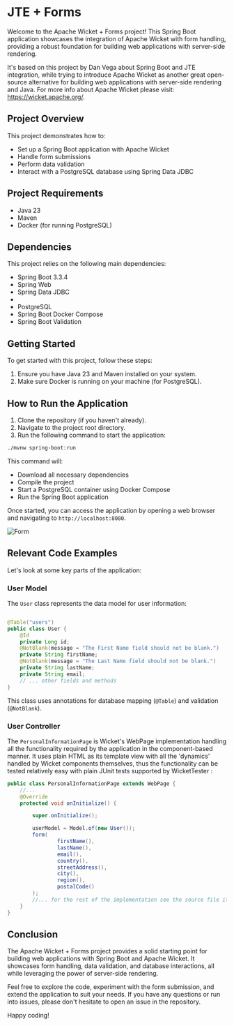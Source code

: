 # JTE + Forms

Welcome to the Apache Wicket + Forms project!
This Spring Boot application showcases the integration of Apache Wicket with form handling, providing a robust
foundation for building web applications with server-side rendering.

It's based on this project by Dan Vega about Spring Boot and JTE integration, while trying to introduce Apache Wicket
as another great open-source alternative for building web applications with server-side rendering and Java.
For more info about Apache Wicket please visit: https://wicket.apache.org/.

## Project Overview

This project demonstrates how to:

- Set up a Spring Boot application with Apache Wicket
- Handle form submissions
- Perform data validation
- Interact with a PostgreSQL database using Spring Data JDBC

## Project Requirements

- Java 23
- Maven
- Docker (for running PostgreSQL)

## Dependencies

This project relies on the following main dependencies:

- Spring Boot 3.3.4
- Spring Web
- Spring Data JDBC
-
- PostgreSQL
- Spring Boot Docker Compose
- Spring Boot Validation

## Getting Started

To get started with this project, follow these steps:

1. Ensure you have Java 23 and Maven installed on your system.
2. Make sure Docker is running on your machine (for PostgreSQL).

## How to Run the Application

1. Clone the repository (if you haven't already).
2. Navigate to the project root directory.
3. Run the following command to start the application:

```bash
./mvnw spring-boot:run
```

This command will:

- Download all necessary dependencies
- Compile the project
- Start a PostgreSQL container using Docker Compose
- Run the Spring Boot application

Once started, you can access the application by opening a web browser and navigating to `http://localhost:8080`.

![Form](/images/personal_info_form.png)

## Relevant Code Examples

Let's look at some key parts of the application:

### User Model

The `User` class represents the data model for user information:

```java

@Table("users")
public class User {
	@Id
	private Long id;
	@NotBlank(message = "The First Name field should not be blank.")
	private String firstName;
	@NotBlank(message = "The Last Name field should not be blank.")
	private String lastName;
	private String email;
	// ... other fields and methods
}
```

This class uses annotations for database mapping (`@Table`) and validation (`@NotBlank`).

### User Controller

The `PersonalInformationPage` is Wicket's WebPage implementation handling all the functionality
required by the application in the component-based manner. It uses plain HTML as its template view
with all the 'dynamics' handled by Wicket components themselves, thus the functionality can be tested
relatively easy with plain JUnit tests supported by WicketTester :

```java
public class PersonalInformationPage extends WebPage {
	//... 
	@Override
	protected void onInitialize() {

		super.onInitialize();

		userModel = Model.of(new User());
		form(
				firstName(),
				lastName(),
				email(),
				country(),
				streetAddress(),
				city(),
				region(),
				postalCode()
		);
		//... for the rest of the implementation see the source file itself
	}
}
```

## Conclusion

The Apache Wicket + Forms project provides a solid starting point for building web applications with Spring Boot and
Apache Wicket.
It showcases form handling, data validation, and database interactions, all while leveraging the power of server-side
rendering.

Feel free to explore the code, experiment with the form submission, and extend the application to suit your needs.
If you have any questions or run into issues, please don't hesitate to open an issue in the repository.

Happy coding!




